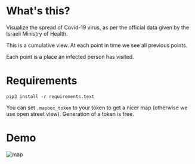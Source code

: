 # What's this?
Visualize the spread of Covid-19 virus, as per the official data given by the Israeli Ministry of Health.

This is a cumulative view. At each point in time we see all previous points.

Each point is a place an infected person has visited.

# Requirements
```pip3 install -r requirements.text```

You can set `.mapbox_token` to your token to get a nicer map (otherwise we use open street view). Generation of a token is free.


# Demo
![map](image.png)